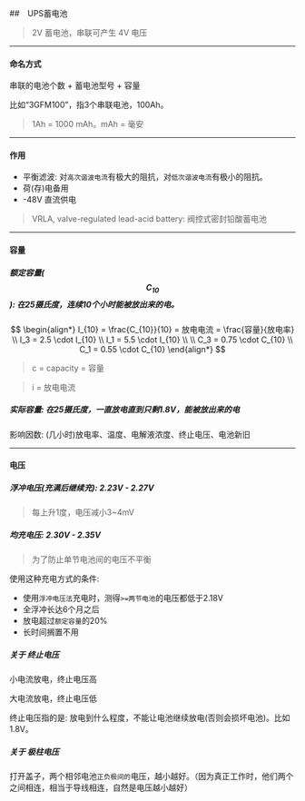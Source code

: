 ##　UPS蓄电池

> 2V 蓄电池，串联可产生 4V 电压

___

#### 命名方式

串联的电池个数 + 蓄电池型号 + 容量 

比如“3GFM100”，指3个串联电池，100Ah。

> 1Ah = 1000 mAh。mAh = 毫安

___

#### 作用

* 平衡滤波: 对`高次谐波电流`有极大的阻抗，对`低次谐波电流`有极小的阻抗。
* 荷(存)电备用
* -48V 直流供电

> VRLA, valve-regulated lead-acid battery: 阀控式密封铅酸蓄电池

___

#### 容量

##### 额定容量($$C_{10}$$): 在25摄氏度，连续10个小时能被放出来的电。

$$
\begin{align*}
I_{10} = \frac{C_{10}}{10} = 放电电流 = \frac{容量}{放电率}
\\
I_3 = 2.5 \cdot I_{10}
\\ 
I_1 = 5.5 \cdot I_{10}
\\ \\
C_3 = 0.75 \cdot C_{10}
\\ 
C_1 = 0.55 \cdot C_{10}
\end{align*}
$$

> c = capacity = 容量

> i = 放电电流

##### 实际容量: 在25摄氏度，一直放电直到只剩1.8V，能被放出来的电

影响因数: (几小时)放电率、温度、电解液浓度、终止电压、电池新旧

___

#### 电压

##### 浮冲电压(充满后继续充): 2.23V - 2.27V

> 每上升1度，电压减小3~4mV

##### 均充电压: 2.30V - 2.35V

> 为了防止单节电池间的电压不平衡

使用这种充电方式的条件: 

* 使用`浮冲电压法`充电时，测得`>=两节电池`的电压都低于2.18V
* 全浮冲长达6个月之后
* 放电超过`额定容量`的20%
* 长时间搁置不用

##### 关于 终止电压

小电流放电，终止电压高

大电流放电，终止电压低

终止电压指的是: 放电到什么程度，不能让电池继续放电(否则会损坏电池)。比如1.8V。

##### 关于 极柱电压

打开盖子，两个相邻电池`正负极间的`电压，越小越好。（因为真正工作时，他们两个之间相连，相当于导线相连，自然是电压越小越好）
